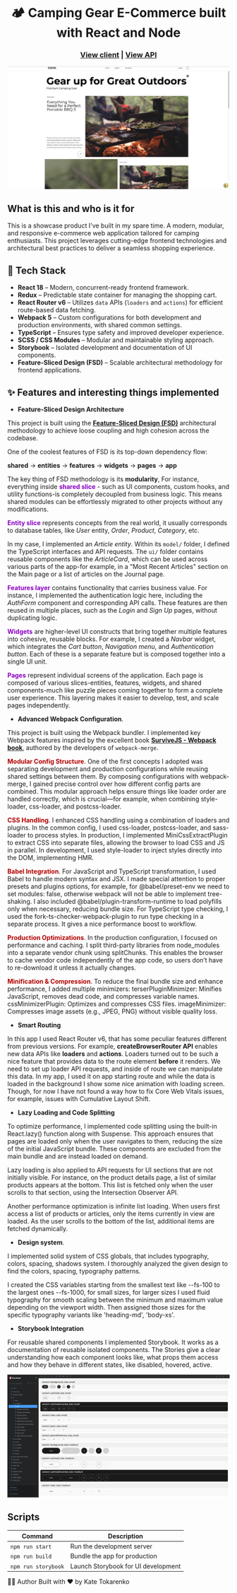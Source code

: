 <h1 align="center"> 🏕️ Camping Gear E-Commerce built with React and Node</h1>

<h3 align="center">
  <a href="https://github.com/TokarenkoKate/Camping-Gear-E-Commerce">View client</a> |
  <a href="https://github.com/TokarenkoKate/camping_ecommerce_nestjs">View API</a>
</h3>

![App screenshot](./screenshots/main.png)

## What is this and who is it for

This is a showcase product I've built in my spare time. A modern, modular, and responsive e-commerce web application tailored for camping enthusiasts. This project leverages cutting-edge frontend technologies and architectural best practices to deliver a seamless shopping experience.

## 🚀 Tech Stack

- **React 18** – Modern, concurrent-ready frontend framework.
- **Redux** – Predictable state container for managing the shopping cart.
- **React Router v6** – Utilizes `data` APIs (`loaders` and `actions`) for efficient route-based data fetching.
- **Webpack 5** – Custom configurations for both development and production environments, with shared common settings.
- **TypeScript** – Ensures type safety and improved developer experience.
- **SCSS / CSS Modules** – Modular and maintainable styling approach.
- **Storybook** – Isolated development and documentation of UI components.
- **Feature-Sliced Design (FSD)** – Scalable architectural methodology for frontend applications.

## ✨ Features and interesting things implemented

- **Feature-Sliced Design Architecture**

This project is built using the [**Feature-Sliced Design (FSD)**](https://feature-sliced.github.io/documentation/) architectural methodology to achieve loose coupling and high cohesion across the codebase.

One of the coolest features of FSD is its top-down dependency flow:

**shared** → **entities** → **features** → **widgets** → **pages** → **app**

The key thing of FSD methodology is its **modularity**, For instance, everything inside <span style="color:#8a00c2;">**shared slice**</span> - such as UI components, custom hooks, and utility functions-is completely decoupled from business logic. This means shared modules can be effortlessly migrated to other projects without any modifications.

<span style="color:#8a00c2;">**Entity slice**</span>
represents concepts from the real world, it usually corresponds to database tables, like _User_ entity, _Order_, _Product_, _Category_, etc.

In my case, I implemented an _Article entity_. Within its `model/` folder, I defined the TypeScript interfaces and API requests. The `ui/` folder contains reusable components like the _ArticleCard_, which can be used across various parts of the app-for example, in a "Most Recent Articles" section on the Main page or a list of articles on the Journal page.

<span style="color:#8a00c2;">**Features layer**</span> contains functionality that carries business value. For instance, I implemented the authentication logic here, including the _AuthForm_ component and corresponding API calls. These features are then reused in multiple places, such as the _Login_ and _Sign Up_ pages, without duplicating logic.

<span style="color:#8a00c2;">**Widgets**</span> are higher-level UI constructs that bring together multiple features into cohesive, reusable blocks. For example, I created a _Navbar_ widget, which integrates the _Cart button_, _Navigation menu_, and _Authentication button_. Each of these is a separate feature but is composed together into a single UI unit.

<span style="color:#8a00c2;">**Pages**</span> represent individual screens of the application. Each page is composed of various slices-entities, features, widgets, and shared components-much like puzzle pieces coming together to form a complete user experience. This layering makes it easier to develop, test, and scale pages independently.

- **Advanced Webpack Configuration**.

This project is built using the Webpack bundler. I implemented key Webpack features inspired by the excellent book [**SurviveJS - Webpack book**](https://survivejs.com/books/webpack/), authored by the developers of `webpack-merge`.

<span style="color:#B20000;">**Modular Config Structure**</span>. One of the first concepts I adopted was separating development and production configurations while reusing shared settings between them. By composing configurations with webpack-merge, I gained precise control over how different config parts are combined. This modular approach helps ensure things like loader order are handled correctly, which is crucial—for example, when combining style-loader, css-loader, and postcss-loader.

<span style="color:#B20000;">**CSS Handling**</span>.
I enhanced CSS handling using a combination of loaders and plugins. In the common config, I used css-loader, postcss-loader, and sass-loader to process styles.
In production, I implemented MiniCssExtractPlugin to extract CSS into separate files, allowing the browser to load CSS and JS in parallel. In development, I used style-loader to inject styles directly into the DOM, implementing HMR.

<span style="color:#B20000;">**Babel Integration**</span>.
For JavaScript and TypeScript transformation, I used Babel to handle modern syntax and JSX.
I made special attention to proper presets and plugins options, for example, for @babel/preset-env we need to set modules: false, otherwise webpack will not be able to implement tree-shaking. I also included @babel/plugin-transform-runtime to load polyfills only when necessary, reducing bundle size. For TypeScript type checking, I used the fork-ts-checker-webpack-plugin to run type checking in a separate process. It gives a nice performance boost to workflow.

<span style="color:#B20000;">**Production Optimizations**</span>.
In the production configuration, I focused on performance and caching.
I split third-party libraries from node_modules into a separate vendor chunk using splitChunks. This enables the browser to cache vendor code independently of the app code, so users don’t have to re-download it unless it actually changes.

<span style="color:#B20000;">**Minification & Compression**</span>.
To reduce the final bundle size and enhance performance, I added multiple minimizers: terserPluginMinimizer: Minifies JavaScript, removes dead code, and compresses variable names. cssMinimizerPlugin: Optimizes and compresses CSS files. imageMinimizer: Compresses image assets (e.g., JPEG, PNG) without visible quality loss.

- **Smart Routing**

In this app I used React Router v6, that has some peculiar features different from previous versions. For example, **createBrowserRouter API** enables new data APIs like **loaders** and **actions**. Loaders turned out to be such a nice feature that provides data to the route element **before** it renders. We need to set up loader API requests, and inside of route we can manipulate this data. In my app, I used it on app starting route and while the data is loaded in the background I show some nice animation with loading screen.
Though, for now I have not found a way how to fix Core Web Vitals issues, for example, issues with Cumulative Layout Shift.

- **Lazy Loading and Code Splitting**

To optimize performance, I implemented code splitting using the built-in React.lazy() function along with Suspense. This approach ensures that pages are loaded only when the user navigates to them, reducing the size of the initial JavaScript bundle. These components are excluded from the main bundle and are instead loaded on demand.

Lazy loading is also applied to API requests for UI sections that are not initially visible. For instance, on the product details page, a list of similar products appears at the bottom. This list is fetched only when the user scrolls to that section, using the Intersection Observer API.

Another performance optimization is infinite list loading. When users first access a list of products or articles, only the items currently in view are loaded. As the user scrolls to the bottom of the list, additional items are fetched dynamically.

- **Design system**.

I implemented solid system of CSS globals, that includes typography, colors, spacing, shadows system. I thoroughly analyzed the given design to find the colors, spacing, typography patterns.

I created the CSS variables starting from the smallest text like
--fs-100 to the largest ones --fs-1000, for small sizes, for larger sizes I used fluid typography for smooth scaling between the minimum and maximum value depending on the viewport width. Then assigned those sizes for the specific typography variants like 'heading-md', 'body-xs'.

- **Storybook Integration**

For reusable shared components I implemented Storybook. It works as a documentation of reusable isolated components. The Stories give a clear understanding how each component looks like, what props them access and how they behave in different states, like disabled, hovered, active.

![Storybook](./screenshots/storybook.png)

## Scripts

| Command             | Description                         |
| ------------------- | ----------------------------------- |
| `npm run start`     | Run the development server          |
| `npm run build`     | Bundle the app for production       |
| `npm run storybook` | Launch Storybook for UI development |

👩‍💻 Author
Built with ❤️ by Kate Tokarenko
